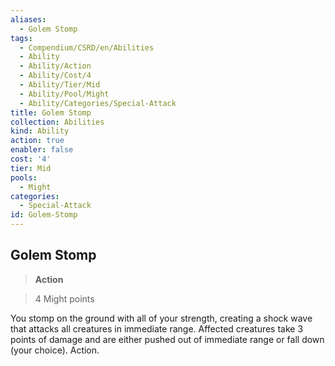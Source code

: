 ```yaml
---
aliases:
  - Golem Stomp
tags:
  - Compendium/CSRD/en/Abilities
  - Ability
  - Ability/Action
  - Ability/Cost/4
  - Ability/Tier/Mid
  - Ability/Pool/Might
  - Ability/Categories/Special-Attack
title: Golem Stomp
collection: Abilities
kind: Ability
action: true
enabler: false
cost: '4'
tier: Mid
pools:
  - Might
categories:
  - Special-Attack
id: Golem-Stomp
---
```

## Golem Stomp    
>**Action**    
>4 Might points  
    
You stomp on the ground with all of your strength, creating a shock wave that attacks all creatures in immediate range. Affected creatures take 3 points of damage and are either pushed out of immediate range or fall down (your choice). Action.
